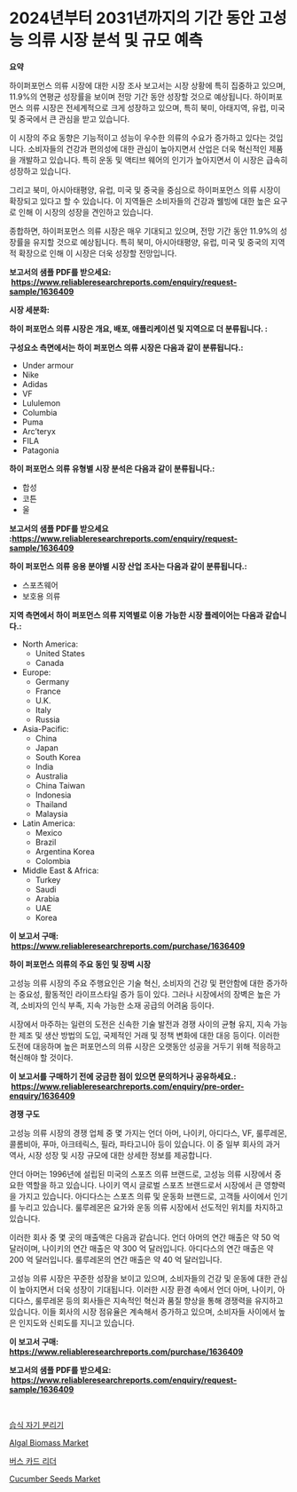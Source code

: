 <p><h1>2024년부터 2031년까지의 기간 동안 고성능 의류 시장 분석 및 규모 예측</h1></p><p><strong>요약</strong></p>
<p><p>하이퍼포먼스 의류 시장에 대한 시장 조사 보고서는 시장 상황에 특히 집중하고 있으며, 11.9%의 연평균 성장률을 보이며 전망 기간 동안 성장할 것으로 예상됩니다. 하이퍼포먼스 의류 시장은 전세계적으로 크게 성장하고 있으며, 특히 북미, 아태지역, 유럽, 미국 및 중국에서 큰 관심을 받고 있습니다.</p><p>이 시장의 주요 동향은 기능적이고 성능이 우수한 의류의 수요가 증가하고 있다는 것입니다. 소비자들의 건강과 편의성에 대한 관심이 높아지면서 산업은 더욱 혁신적인 제품을 개발하고 있습니다. 특히 운동 및 액티브 웨어의 인기가 높아지면서 이 시장은 급속히 성장하고 있습니다.</p><p>그리고 북미, 아시아태평양, 유럽, 미국 및 중국을 중심으로 하이퍼포먼스 의류 시장이 확장되고 있다고 할 수 있습니다. 이 지역들은 소비자들의 건강과 웰빙에 대한 높은 요구로 인해 이 시장의 성장을 견인하고 있습니다.</p><p>종합하면, 하이퍼포먼스 의류 시장은 매우 기대되고 있으며, 전망 기간 동안 11.9%의 성장률을 유지할 것으로 예상됩니다. 특히 북미, 아시아태평양, 유럽, 미국 및 중국의 지역적 확장으로 인해 이 시장은 더욱 성장할 전망입니다.</p></p>
<p><strong>보고서의 샘플 PDF를 받으세요: &nbsp;<a href="https://www.reliableresearchreports.com/enquiry/request-sample/1636409">https://www.reliableresearchreports.com/enquiry/request-sample/1636409</a></strong></p>
<p><strong>시장 세분화:</strong></p>
<p><strong> 하이 퍼포먼스 의류 시장은 개요, 배포, 애플리케이션 및 지역으로 더 분류됩니다. :</strong></p>
<p><strong>구성요소 측면에서는 하이 퍼포먼스 의류 시장은 다음과 같이 분류됩니다.:</strong></p>
<p><ul><li>Under armour</li><li>Nike</li><li>Adidas</li><li>VF</li><li>Lululemon</li><li>Columbia</li><li>Puma</li><li>Arc’teryx</li><li>FILA</li><li>Patagonia</li></ul></p>
<p><strong> 하이 퍼포먼스 의류 유형별 시장 분석은 다음과 같이 분류됩니다.:</strong></p>
<p><ul><li>합성</li><li>코튼</li><li>울</li></ul></p>
<p><strong>보고서의 샘플 PDF를 받으세요 :<a href="https://www.reliableresearchreports.com/enquiry/request-sample/1636409">https://www.reliableresearchreports.com/enquiry/request-sample/1636409</a></strong></p>
<p><strong> 하이 퍼포먼스 의류 응용 분야별 시장 산업 조사는 다음과 같이 분류됩니다.:</strong></p>
<p><ul><li>스포츠웨어</li><li>보호용 의류</li></ul></p>
<p><strong>지역 측면에서 하이 퍼포먼스 의류 지역별로 이용 가능한 시장 플레이어는 다음과 같습니다.:</strong></p>
<p><ul>
    <li>
        North America:
        <ul>
            <li>United States</li>
            <li>Canada</li>
        </ul>
    </li>
    <li>
        Europe:
        <ul>
            <li>Germany</li>
            <li>France</li>
            <li>U.K.</li>
            <li>Italy</li>
            <li>Russia</li>
        </ul>
    </li>
    <li>
        Asia-Pacific:
        <ul>
            <li>China</li>
            <li>Japan</li>
            <li>South Korea</li>
            <li>India</li>
            <li>Australia</li>
            <li>China Taiwan</li>
            <li>Indonesia</li>
            <li>Thailand</li>
            <li>Malaysia</li>
        </ul>
    </li>
    <li>
        Latin America:
        <ul>
            <li>Mexico</li>
            <li>Brazil</li>
            <li>Argentina Korea</li>
            <li>Colombia</li>
        </ul>
    </li>
    <li>
        Middle East & Africa:
        <ul>
            <li>Turkey</li>
            <li>Saudi</li>
            <li>Arabia</li>
            <li>UAE</li>
            <li>Korea</li>
        </ul>
    </li>
    </ul></p>
<p><strong>이 보고서 구매: &nbsp;<a href="https://www.reliableresearchreports.com/purchase/1636409">https://www.reliableresearchreports.com/purchase/1636409</a></strong></p>
<p><strong>하이 퍼포먼스 의류의 주요 동인 및 장벽 시장</strong></p>
<p><p>고성능 의류 시장의 주요 주행요인은 기술 혁신, 소비자의 건강 및 편안함에 대한 증가하는 중요성, 활동적인 라이프스타일 증가 등이 있다. 그러나 시장에서의 장벽은 높은 가격, 소비자의 인식 부족, 지속 가능한 소재 공급의 어려움 등이다.</p><p>시장에서 마주하는 일련의 도전은 신속한 기술 발전과 경쟁 사이의 균형 유지, 지속 가능한 제조 및 생산 방법의 도입, 국제적인 거래 및 정책 변화에 대한 대응 등이다. 이러한 도전에 대응하며 높은 퍼포먼스의 의류 시장은 오랫동안 성공을 거두기 위해 적응하고 혁신해야 할 것이다.</p></p>
<p><strong>이 보고서를 구매하기 전에 궁금한 점이 있으면 문의하거나 공유하세요.: &nbsp;<a href="https://www.reliableresearchreports.com/enquiry/pre-order-enquiry/1636409">https://www.reliableresearchreports.com/enquiry/pre-order-enquiry/1636409</a></strong></p>
<p><strong>경쟁 구도</strong></p>
<p><p>고성능 의류 시장의 경쟁 업체 중 몇 가지는 언더 아머, 나이키, 아디다스, VF, 룰루레몬, 콜롬비아, 푸마, 아크테릭스, 필라, 파타고니아 등이 있습니다. 이 중 일부 회사의 과거 역사, 시장 성장 및 시장 규모에 대한 상세한 정보를 제공합니다.</p><p>얀더 아머는 1996년에 설립된 미국의 스포츠 의류 브랜드로, 고성능 의류 시장에서 중요한 역할을 하고 있습니다. 나이키 역시 글로벌 스포츠 브랜드로서 시장에서 큰 영향력을 가지고 있습니다. 아디다스는 스포츠 의류 및 운동화 브랜드로, 고객들 사이에서 인기를 누리고 있습니다. 룰루레몬은 요가와 운동 의류 시장에서 선도적인 위치를 차지하고 있습니다.</p><p>이러한 회사 중 몇 곳의 매출액은 다음과 같습니다. 언더 아머의 연간 매출은 약 50 억 달러이며, 나이키의 연간 매출은 약 300 억 달러입니다. 아디다스의 연간 매출은 약 200 억 달러입니다. 룰루레몬의 연간 매출은 약 40 억 달러입니다.</p><p>고성능 의류 시장은 꾸준한 성장을 보이고 있으며, 소비자들의 건강 및 운동에 대한 관심이 높아지면서 더욱 성장이 기대됩니다. 이러한 시장 환경 속에서 언더 아머, 나이키, 아디다스, 룰루레몬 등의 회사들은 지속적인 혁신과 품질 향상을 통해 경쟁력을 유지하고 있습니다. 이들 회사의 시장 점유율은 계속해서 증가하고 있으며, 소비자들 사이에서 높은 인지도와 신뢰도를 지니고 있습니다.</p></p>
<p><strong>이 보고서 구매: &nbsp; <a href="https://www.reliableresearchreports.com/purchase/1636409">https://www.reliableresearchreports.com/purchase/1636409</a></strong></p>
<p><strong>보고서의 샘플 PDF를 받으세요: &nbsp;<a href="https://www.reliableresearchreports.com/enquiry/request-sample/1636409">https://www.reliableresearchreports.com/enquiry/request-sample/1636409</a></strong><strong></strong></p>
<p>&nbsp;</p>
<p><p><a href="https://github.com/nuekbpymrrz5/Market-Research-Report-List-1/blob/main/41457807745.md">습식 자기 분리기</a></p><p><a href="https://issuu.com/reportprime-2/docs/algal-biomass-market-size-2030.pptx">Algal Biomass Market</a></p><p><a href="https://github.com/BrettWeberrt8767765/Market-Research-Report-List-1/blob/main/75894907746.md">버스 카드 리더</a></p><p><a href="https://issuu.com/reportprime-2/docs/cucumber-seeds-market-size-2030.pptx">Cucumber Seeds Market</a></p></p>